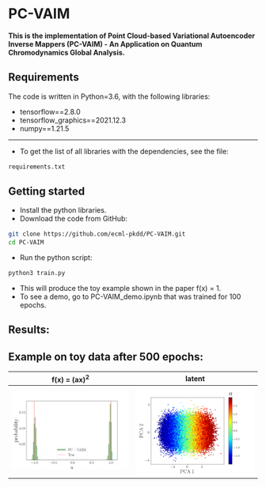 # PC-VAIM

**This is the implementation of Point Cloud-based Variational Autoencoder Inverse Mappers (PC-VAIM) - An Application on Quantum Chromodynamics Global Analysis.**


## Requirements
The code is written in Python=3.6, with the following libraries:
* tensorflow==2.8.0
* tensorflow_graphics==2021.12.3
* numpy==1.21.5
-------------------------------------------------------------------

* To get the list of all libraries with the dependencies, see the file:
``` bash
requirements.txt
``` 

## Getting started
* Install the python libraries.
* Download the code from GitHub:
```bash
git clone https://github.com/ecml-pkdd/PC-VAIM.git
cd PC-VAIM
```

* Run the python script:
``` bash
python3 train.py
``` 

* This will produce the toy example shown in the paper f</sub>(x) = 1.
* To see a demo, go to PC-VAIM_demo.ipynb that was trained for 100 epochs.
  
  
 ## Results:

 ## Example on toy data after 500 epochs:
| f</sub>(x) = (ax)<sup>2      | latent      |
|------------|-------------|
| <img src="gallery/result.png" width="350"> | <img src="gallery/latent.png" width="350"> |

